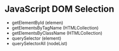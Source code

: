 # JavaScript DOM Selection

* getElementById (elemen)
* getElementsByTagName (HTMLCollection)
* getElementsByClassName (HTMLCollection)
* querySelector (element)
* querySelectorAll (nodeList)